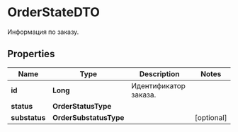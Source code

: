 

# OrderStateDTO

Информация по заказу.

## Properties

Name | Type | Description | Notes
------------ | ------------- | ------------- | -------------
**id** | **Long** | Идентификатор заказа. | 
**status** | **OrderStatusType** |  | 
**substatus** | **OrderSubstatusType** |  |  [optional]



